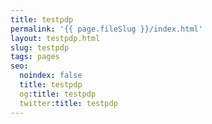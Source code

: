 ```yaml
---
title: testpdp
permalink: '{{ page.fileSlug }}/index.html'
layout: testpdp.html
slug: testpdp
tags: pages
seo:
  noindex: false
  title: testpdp
  og:title: testpdp
  twitter:title: testpdp
---
```



